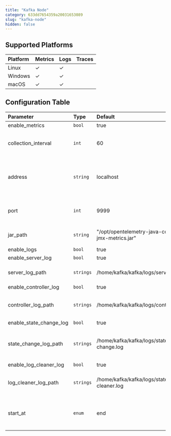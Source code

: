 ```yaml
---
title: "Kafka Node"
category: 633dd7654359a20031653089
slug: "kafka-node"
hidden: false
---
```

## Supported Platforms

| Platform | Metrics | Logs | Traces |
| :------- | :------ | :--- | :----- |
| Linux    | ✓       | ✓    |        |
| Windows  | ✓       | ✓    |        |
| macOS    | ✓       | ✓    |        |

## Configuration Table

| Parameter               | Type      | Default                                           | Description                                       |
| :---------------------- | :-------- | :------------------------------------------------ | :------------------------------------------------ |
| enable_metrics          | `bool`    | true                                              |                                                   |
| collection_interval     | `int`     | 60                                                | How often (seconds) to scrape for metrics.        |
| address                 | `string`  | localhost                                         | IP address or hostname to scrape for JMX metrics. |
| port                    | `int`     | 9999                                              | Port to scrape for JMX metrics.                   |
| jar_path                | `string`  | "/opt/opentelemetry-java-contrib-jmx-metrics.jar" | Full path to the JMX metrics jar.                 |
| enable_logs             | `bool`    | true                                              |                                                   |
| enable_server_log       | `bool`    | true                                              |                                                   |
| server_log_path         | `strings` | /home/kafka/kafka/logs/server.log                 | File paths to tail for server logs.               |
| enable_controller_log   | `bool`    | true                                              |                                                   |
| controller_log_path     | `strings` | /home/kafka/kafka/logs/controller.log             | File paths to tail for controller logs.           |
| enable_state_change_log | `bool`    | true                                              |                                                   |
| state_change_log_path   | `strings` | /home/kafka/kafka/logs/state-change.log           | File paths to tail for stage change logs.         |
| enable_log_cleaner_log  | `bool`    | true                                              |                                                   |
| log_cleaner_log_path    | `strings` | /home/kafka/kafka/logs/state-cleaner.log          | File paths to tail for log cleaner logs.          |
| start_at                | `enum`    | end                                               | Start reading file from 'beginning' or 'end'.     |